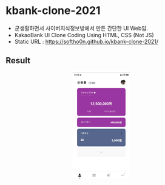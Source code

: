 # kbank-clone-2021
 * 군생활하면서 사이버지식정보방에서 만든 간단한 UI Web임.
 * KakaoBank UI Clone Coding Using HTML, CSS (Not JS)
 * Static URL : https://softho0n.github.io/kbank-clone-2021/  

## Result
<p align="center">
  <img width="30%" src="result.gif" alt="animated" />
</p>
